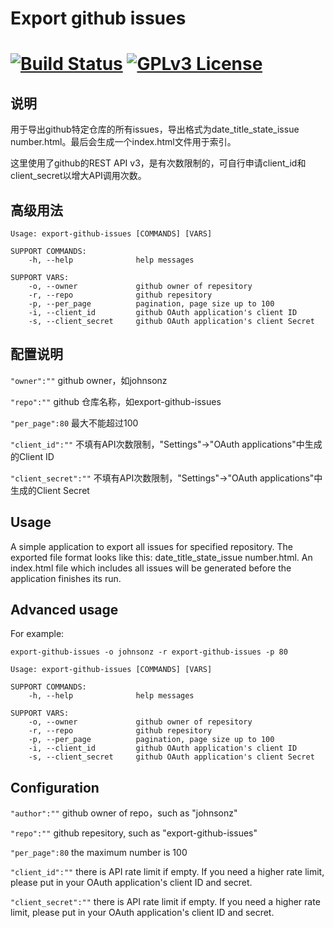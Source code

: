 # Export github issues

# [![Build Status](https://travis-ci.org/johnsonz/export-github-issues.svg?branch=master)](https://travis-ci.org/johnsonz/export-github-issues) [![GPLv3 License](https://img.shields.io/badge/license-GPLv3-blue.svg)](https://github.com/johnsonz/export-github-issues/blob/master/LICENS)

## 说明

用于导出github特定仓库的所有issues，导出格式为date_title_state_issue number.html。最后会生成一个index.html文件用于索引。

这里使用了github的REST API v3，是有次数限制的，可自行申请client_id和client_secret以增大API调用次数。

## 高级用法

```
Usage: export-github-issues [COMMANDS] [VARS]

SUPPORT COMMANDS:
    -h, --help              help messages

SUPPORT VARS:
    -o, --owner             github owner of repesitory
    -r, --repo              github repesitory
    -p, --per_page          pagination, page size up to 100
    -i, --client_id         github OAuth application's client ID
    -s, --client_secret     github OAuth application's client Secret
```

## 配置说明

`"owner":""` github owner，如johnsonz

`"repo":""` github 仓库名称，如export-github-issues

`"per_page":80` 最大不能超过100

`"client_id":""` 不填有API次数限制，"Settings"->"OAuth applications"中生成的Client ID

`"client_secret":""` 不填有API次数限制，"Settings"->"OAuth applications"中生成的Client Secret

## Usage

A simple application to export all issues for specified repository. The exported file format looks like this: date_title_state_issue number.html. An index.html file which includes all issues will be generated before the application finishes its run.

## Advanced usage

For example:

`export-github-issues -o johnsonz -r export-github-issues -p 80`

```
Usage: export-github-issues [COMMANDS] [VARS]

SUPPORT COMMANDS:
    -h, --help              help messages

SUPPORT VARS:
    -o, --owner             github owner of repesitory
    -r, --repo              github repesitory
    -p, --per_page          pagination, page size up to 100
    -i, --client_id         github OAuth application's client ID
    -s, --client_secret     github OAuth application's client Secret
```

## Configuration

`"author":""` github owner of repo，such as "johnsonz"

`"repo":""` github repesitory, such as "export-github-issues"

`"per_page":80` the maximum number is 100

`"client_id":""` there is API rate limit if empty. If you need a higher rate limit, please put in your OAuth application's client ID and secret.

`"client_secret":""` there is API rate limit if empty. If you need a higher rate limit, please put in your OAuth application's client ID and secret.
